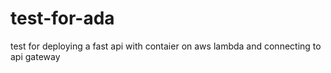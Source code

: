 # test-for-ada
test for deploying a fast api with contaier on aws lambda and connecting to api gateway
